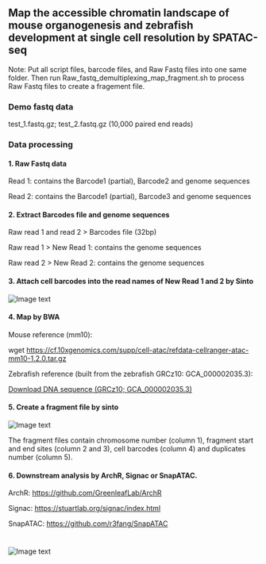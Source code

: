 ## Map the accessible chromatin landscape of mouse organogenesis **and zebrafish development** **at** **single** **cell** **resolution** **by** SPATAC-seq

Note: Put all script files, barcode files, and Raw Fastq files into one same folder. Then run Raw_fastq_demultiplexing_map_fragment.sh to process Raw Fastq files to create a fragement file.

### **Demo** **fastq** **data** 

test_1.fastq.gz; test_2.fastq.gz (10,000 paired end reads)

### Data processing

#### 1. Raw Fastq data

Read 1: contains the Barcode1 (partial), Barcode2 and genome sequences

Read 2: contains the Barcode1 (partial), Barcode3 and genome sequences

#### 2. Extract Barcodes file and genome sequences

Raw read 1 and read 2 > Barcodes file (32bp)

Raw read 1 > New Read 1: contains the genome sequences

Raw read 2 > New Read 2: contains the genome sequences

#### 3. Attach cell barcodes into the read names of New Read 1 and 2 by Sinto

![Image text](https://github.com/Lan-lab/SPATAC-seq/blob/main//Users/sky/Documents/GitHub/SPATAC-seq/Mouse_Organogenesis_single-cell_oPen_chromatin_Atlas_(MOPA)/fastq_preprocessing/barcodes%20in%20read%20name.png)



#### 4. Map by BWA

Mouse reference (mm10):

wget https://cf.10xgenomics.com/supp/cell-atac/refdata-cellranger-atac-mm10-1.2.0.tar.gz

Zebrafish reference (built from the zebrafish GRCz10: GCA_000002035.3):

[Download DNA sequence (GRCz10; GCA_000002035.3)](https://dec2017.archive.ensembl.org/Danio_rerio/Info/Index)

#### 5. Create a fragment file by sinto

![Image text](https://github.com/Lan-lab/SPATAC-seq/blob/main/Users/sky/Documents/GitHub/SPATAC-seq/Mouse_Organogenesis_single-cell_oPen_chromatin_Atlas_(MOPA)/fastq_preprocessing/bed%20file.png)

The fragment files contain chromosome number (column 1), fragment start and end sites (column 2 and 3), cell barcodes (column 4) and duplicates number (column 5).

#### 6. Downstream analysis by ArchR, Signac or SnapATAC.

ArchR: https://github.com/GreenleafLab/ArchR

Signac: https://stuartlab.org/signac/index.html 

SnapATAC: https://github.com/r3fang/SnapATAC 
#




![Image text](https://github.com/Lan-lab/SPATAC-seq/blob/main/Users/sky/Documents/GitHub/SPATAC-seq/Mouse_Organogenesis_single-cell_oPen_chromatin_Atlas_(MOPA)/fastq_preprocessing/Atlas%20of%20zebrafish%20embryogenesis%20and%20mouse%20organogenesis.png)